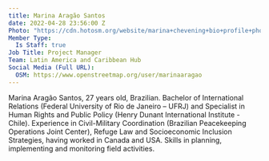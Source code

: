 ```yaml
---
title: Marina Aragão Santos
date: 2022-04-28 23:56:00 Z
Photo: "https://cdn.hotosm.org/website/marina+chevening+bio+profile+photo.jpeg"
Member Type:
  Is Staff: true
Job Title: Project Manager
Team: Latin America and Caribbean Hub
Social Media (Full URL):
  OSM: https://www.openstreetmap.org/user/marinaaragao
---
```


Marina Aragão Santos, 27 years old, Brazilian. Bachelor of International Relations (Federal University of Rio de Janeiro – UFRJ) and Specialist in Human Rights and Public Policy (Henry Dunant International Institute -Chile). Experience in Civil-Military Coordination (Brazilian Peacekeeping Operations Joint Center), Refuge Law and Socioeconomic Inclusion Strategies, having worked in Canada and USA.  Skills in planning, implementing and monitoring field activities. 